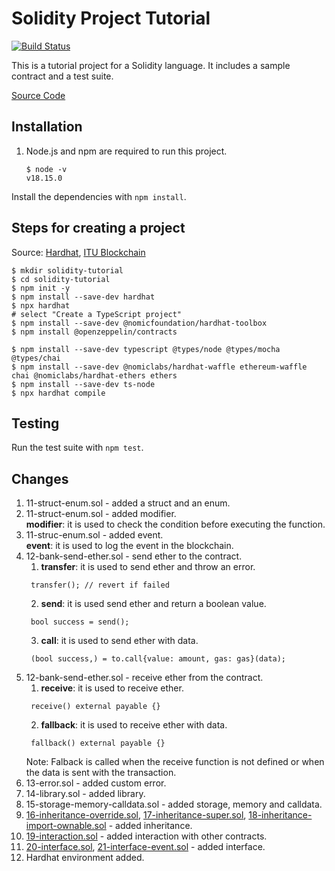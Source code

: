 # Solidity Project Tutorial

[![Build Status](https://travis-ci.org/mhmmdd/solidity-tutorial.svg?branch=master)](https://travis-ci.org/mhmmdd/solidity-tutorial)

This is a tutorial project for a Solidity language. It includes a sample contract and a test suite.

[Source Code](https://github.com/itublockchain/web3-bootcamp)

## Installation
1. Node.js and npm are required to run this project.
   ```shell
   $ node -v
   v18.15.0
   ```
Install the dependencies with `npm install`.

## Steps for creating a project
Source: [Hardhat](https://hardhat.org/getting-started/), [ITU Blockchain](https://github.com/itublockchain/web3-bootcamp/tree/master/2x0_Hardhat%26Ethers)

```shell
$ mkdir solidity-tutorial
$ cd solidity-tutorial
$ npm init -y
$ npm install --save-dev hardhat
$ npx hardhat
# select "Create a TypeScript project"
$ npm install --save-dev @nomicfoundation/hardhat-toolbox
$ npm install @openzeppelin/contracts

$ npm install --save-dev typescript @types/node @types/mocha @types/chai
$ npm install --save-dev @nomiclabs/hardhat-waffle ethereum-waffle chai @nomiclabs/hardhat-ethers ethers
$ npm install --save-dev ts-node
$ npx hardhat compile
```

## Testing
Run the test suite with `npm test`.


## Changes
1. 11-struct-enum.sol - added a struct and an enum.
2. 11-struct-enum.sol - added modifier.<br>
**modifier**: it is used to check the condition before executing the function.
3. 11-struc-enum.sol - added event.<br>
**event**: it is used to log the event in the blockchain.
4. 12-bank-send-ether.sol - send ether to the contract.<br>
   1. **transfer**: it is used to send ether and throw an error.
   ```solidity
    transfer(); // revert if failed
   ```
   2. **send**: it is used send ether and return a boolean value. 
   ```solidity
    bool success = send();
   ```
   3. **call**: it is used to send ether with data.
   ```solidity
    (bool success,) = to.call{value: amount, gas: gas}(data);
   ```
4. 12-bank-send-ether.sol - receive ether from the contract.<br>
   1. **receive**: it is used to receive ether.
   ```solidity
    receive() external payable {}
   ```
   2. **fallback**: it is used to receive ether with data. 
   ```solidity
    fallback() external payable {}
   ```
   Note: Falback is called when the receive function is not defined or when the data is sent with the transaction.
5. 13-error.sol - added custom error.
6. 14-library.sol - added library.
7. 15-storage-memory-calldata.sol - added storage, memory and calldata.
8.  [16-inheritance-override.sol](contracts/s16-inheritance-override.sol),
[17-inheritance-super.sol](contracts/s17-inheritance-super.sol),
[18-inheritance-import-ownable.sol](contracts/s18-inheritance-import-ownable.sol) - added inheritance.
9. [19-interaction.sol](contracts/s19-interaction.sol) - added interaction with other contracts.
10. [20-interface.sol](contracts/s20-interface.sol), 
[21-interface-event.sol](contracts/s21-interface-event.sol) - added interface.
11. Hardhat environment added.
